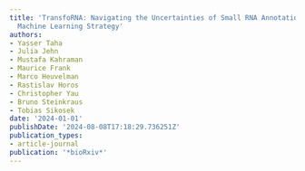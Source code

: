```yaml
---
title: 'TransfoRNA: Navigating the Uncertainties of Small RNA Annotation with an Adaptive
  Machine Learning Strategy'
authors:
- Yasser Taha
- Julia Jehn
- Mustafa Kahraman
- Maurice Frank
- Marco Heuvelman
- Rastislav Horos
- Christopher Yau
- Bruno Steinkraus
- Tobias Sikosek
date: '2024-01-01'
publishDate: '2024-08-08T17:18:29.736251Z'
publication_types:
- article-journal
publication: '*bioRxiv*'
---
```

